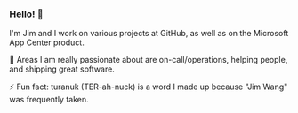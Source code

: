 ### Hello! 👋

I'm Jim and I work on various projects at GitHub, as well as on the Microsoft App Center product. 

💬 Areas I am really passionate about are on-call/operations, helping people, and shipping great software.

⚡ Fun fact: turanuk (TER-ah-nuck) is a word I made up because "Jim Wang" was frequently taken.
<!--
**turanuk/turanuk** is a ✨ _special_ ✨ repository because its `README.md` (this file) appears on your GitHub profile.

Here are some ideas to get you started:

- 🔭 I’m currently working on ...
- 🌱 I’m currently learning ...
- 👯 I’m looking to collaborate on ...
- 🤔 I’m looking for help with ...
- 💬 Ask me about ...
- 📫 How to reach me: ...
- 😄 Pronouns: ...
- 
-->
